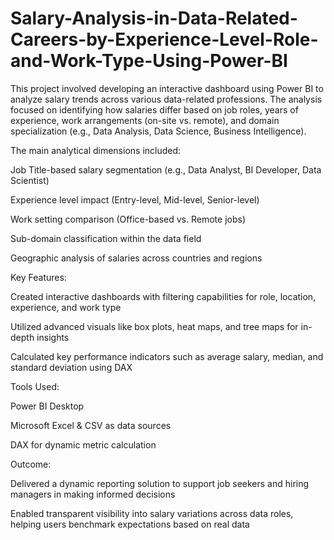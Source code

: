 # Salary-Analysis-in-Data-Related-Careers-by-Experience-Level-Role-and-Work-Type-Using-Power-BI
This project involved developing an interactive dashboard using Power BI to analyze salary trends across various data-related professions. The analysis focused on identifying how salaries differ based on job roles, years of experience, work arrangements (on-site vs. remote), and domain specialization (e.g., Data Analysis, Data Science, Business Intelligence).

The main analytical dimensions included:

Job Title-based salary segmentation (e.g., Data Analyst, BI Developer, Data Scientist)

Experience level impact (Entry-level, Mid-level, Senior-level)

Work setting comparison (Office-based vs. Remote jobs)

Sub-domain classification within the data field

Geographic analysis of salaries across countries and regions

Key Features:

Created interactive dashboards with filtering capabilities for role, location, experience, and work type

Utilized advanced visuals like box plots, heat maps, and tree maps for in-depth insights

Calculated key performance indicators such as average salary, median, and standard deviation using DAX

Tools Used:

Power BI Desktop

Microsoft Excel & CSV as data sources

DAX for dynamic metric calculation

Outcome:

Delivered a dynamic reporting solution to support job seekers and hiring managers in making informed decisions

Enabled transparent visibility into salary variations across data roles, helping users benchmark expectations based on real data

